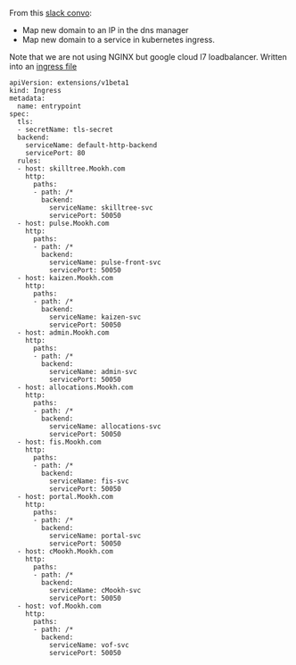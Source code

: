 From this [slack convo](https://Mookh.slack.com/archives/C2VGBPMU7/p1495452543489183?thread_ts=1495447245.530355&cid=C2VGBPMU7): 

- Map new domain to an IP in the dns manager
- Map new domain to a service in kubernetes ingress.

Note that we are not using NGINX but google cloud l7 loadbalancer.
Written into an [ingress file](https://github.com/Mookh/micro-deployment-scripts/blob/develop/environments/ingress/prod/ingress.yaml)

```
apiVersion: extensions/v1beta1
kind: Ingress
metadata:
  name: entrypoint
spec:
  tls:
  - secretName: tls-secret
  backend:
    serviceName: default-http-backend
    servicePort: 80
  rules:
  - host: skilltree.Mookh.com
    http:
      paths:
      - path: /*
        backend:
          serviceName: skilltree-svc
          servicePort: 50050
  - host: pulse.Mookh.com
    http:
      paths:
      - path: /*
        backend:
          serviceName: pulse-front-svc
          servicePort: 50050
  - host: kaizen.Mookh.com
    http:
      paths:
      - path: /*
        backend:
          serviceName: kaizen-svc
          servicePort: 50050
  - host: admin.Mookh.com
    http:
      paths:
      - path: /*
        backend:
          serviceName: admin-svc
          servicePort: 50050
  - host: allocations.Mookh.com
    http:
      paths:
      - path: /*
        backend:
          serviceName: allocations-svc
          servicePort: 50050
  - host: fis.Mookh.com
    http:
      paths:
      - path: /*
        backend:
          serviceName: fis-svc
          servicePort: 50050
  - host: portal.Mookh.com
    http:
      paths:
      - path: /*
        backend:
          serviceName: portal-svc
          servicePort: 50050
  - host: cMookh.Mookh.com
    http:
      paths:
      - path: /*
        backend:
          serviceName: cMookh-svc
          servicePort: 50050
  - host: vof.Mookh.com
    http:
      paths:
      - path: /*
        backend:
          serviceName: vof-svc
          servicePort: 50050
```